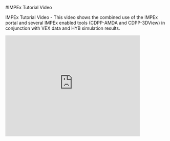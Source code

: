 #IMPEx Tutorial Video

IMPEx Tutorial Video - This video shows the combined use of the IMPEx portal and several IMPEx enabled tools (CDPP-AMDA and CDPP-3DView) in conjunction with VEX data and HYB simulation results.  

<iframe width="420" height="315" src="http://www.youtube.com/3u09TNKY2nU" frameborder="0" allowfullscreen></iframe>
